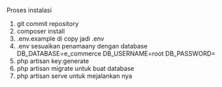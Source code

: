 Proses instalasi

1. git commit repository
2. composer install
3. .env.example di copy jadi .env
4. .env sesuaikan penamaany dengan database
   DB_DATABASE=e_commerce
   DB_USERNAME=root
   DB_PASSWORD=
5. php artisan key:generate
6. php artisan migrate untuk buat database
7. php artisan serve untuk mejalankan nya
